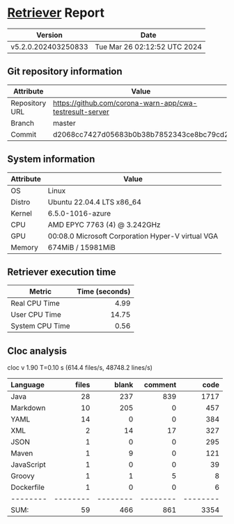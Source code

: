 # [Retriever](https://github.com/PalladioSimulator/Palladio-ReverseEngineering-Retriever) Report
| Version | Date |
| ------- | ---- |
| v5.2.0.202403250833 | Tue Mar 26 02:12:52 UTC 2024 |

## Git repository information
|    Attribute   | Value |
| -------------- | ----- |
| Repository URL | https://github.com/corona-warn-app/cwa-testresult-server |
| Branch         | master |
| Commit         | d2068cc7427d05683b0b38b7852343ce8bc79cd2 |


## System information
| Attribute | Value |
| --------- | ----- |
| OS | Linux  |
| Distro | Ubuntu 22.04.4 LTS x86_64  |
| Kernel | 6.5.0-1016-azure  |
| CPU | AMD EPYC 7763 (4) @ 3.242GHz  |
| GPU | 00:08.0 Microsoft Corporation Hyper-V virtual VGA  |
| Memory | 674MiB / 15981MiB  |

## Retriever execution time
| Metric | Time (seconds) |
| --- | ---: |
| Real CPU Time | 4.99 |
| User CPU Time | 14.75 |
| System CPU Time | 0.56 |
<!--
Explainations:
- __Real CPU Time__: actual time the command has run (can be less than total time spent in user and system mode for multi-threaded processes)
- __User CPU Time__: time the command has spent running in user mode
- __System CPU Time__: time the command has spent running in system or kernel mode
-->

## Cloc analysis
cloc v 1.90  T=0.10 s (614.4 files/s, 48748.2 lines/s)

Language|files|blank|comment|code
:-------|-------:|-------:|-------:|-------:
Java|28|237|839|1717
Markdown|10|205|0|457
YAML|14|0|0|384
XML|2|14|17|327
JSON|1|0|0|295
Maven|1|9|0|121
JavaScript|1|0|0|39
Groovy|1|1|5|8
Dockerfile|1|0|0|6
--------|--------|--------|--------|--------
SUM:|59|466|861|3354
